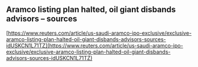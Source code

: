 ## Aramco listing plan halted, oil giant disbands advisors – sources
  
  [https://www.reuters.com/article/us-saudi-aramco-ipo-exclusive/exclusive-aramco-listing-plan-halted-oil-giant-disbands-advisors-sources-idUSKCN1L71TZ](https://www.reuters.com/article/us-saudi-aramco-ipo-exclusive/exclusive-aramco-listing-plan-halted-oil-giant-disbands-advisors-sources-idUSKCN1L71TZ)